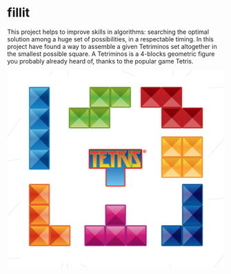 # fillit
This project helps to improve skills in algorithms: searching the optimal solution among a huge set of possibilities, in a respectable timing.
In this project have found a way to assemble a given Tetriminos set altogether in the smallest possible square.
A Tetriminos is a 4-blocks geometric figure you probably already heard of, thanks to the popular game Tetris.

![Screenshot](fillit.png)
